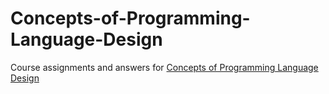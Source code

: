 # Concepts-of-Programming-Language-Design
Course assignments and answers for [Concepts of Programming Language Design](https://www.cs.uu.nl/docs/vakken/mcpd/2021/website/index.html) 
